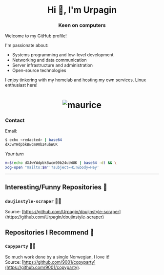<h1 align="center">Hi 👋, I'm Urpagin</h1>
<h3 align="center">Keen on computers</h3>

Welcome to my GitHub profile!

I'm passionate about:
- Systems programming and low-level development
- Networking and data communication
- Server infrastructure and administration
- Open-source technologies

I enjoy tinkering with my homelab and hosting my own services.
Linux enthusiast here!

<h1 align="center"><img src="https://github.com/user-attachments/assets/473283d0-422b-4b43-abde-43c1edabb6cc" alt="maurice"></h1>

### Contact

Email:
```bash
$ echo <redacted> | base64
dXJwYWdpbkBwcm90b24ubWUK
```
*Your turn*
```bash
m=$(echo dXJwYWdpbkBwcm90b24ubWUK | base64 -d) && \
xdg-open "mailto:$m"'?subject=Hi!&body=Hey'
```

---

## Interesting/Funny Repositories 👳

### `doujinstyle-scraper` 📀🕺

Source: [https://github.com/Urpagin/doujinstyle-scraper](https://github.com/Urpagin/doujinstyle-scraper)



## Repositories I Recommend 🗻

### `Copyparty` 💾🎉

So much work done by a single Norwegian, I love it!  
Source: [https://github.com/9001/copyparty](https://github.com/9001/copyparty).
